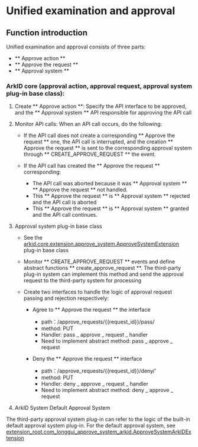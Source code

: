 # Unified examination and approval

## Function introduction

Unified examination and approval consists of three parts:

- ** Approve action **
- ** Approve the request **
- ** Approval system **

### ArkID core (approval action, approval request, approval system plug-in base class):

1. Create ** Approve action **: Specify the API interface to be approved, and the ** Approval system ** API responsible for approving the API call

2. Monitor API calls: When an API call occurs, do the following:

    * If the API call does not create a corresponding ** Approve the request ** one, the API call is interrupted, and the creation ** Approve the request ** is sent to the corresponding approval system through ** CREATE_APPROVE_REQUEST ** the event.
    * If the API call has created the ** Approve the request ** corresponding:

        - The API call was aborted because it was ** Approval system ** ** Approve the request ** not handled.
        - This ** Approve the request ** is ** Approval system ** rejected and the API call is aborted
        - This ** Approve the request ** is ** Approval system ** granted and the API call continues.

3. Approval system plug-in base class
   
    * See the [ arkid.core.extension.approve_system.ApproveSystemExtension ](../../%20插件开发/%20插件分类/审批系统/) plug-in base class
    * Monitor ** CREATE_APPROVE_REQUEST ** events and define abstract functions ** create_approve_request **. The third-party plug-in system can implement this method and send the approval request to the third-party system for processing
    * Create two interfaces to handle the logic of approval request passing and rejection respectively:
    
        - Agree to ** Approve the request ** the interface

            - path：/approve_requests/{{request_id}}/pass/
            - method: PUT
            - Handler: pass _ approve _ request _ handler
            - Need to implement abstract method: pass _ approve _ request

        - Deny the ** Approve the request ** interface

            - path：/approve_requests/{{request_id}}/deny/'
            - method: PUT
            - Handler: deny _ approve _ request _ handler
            - Need to implement abstract method: deny _ approve _ request

4. ArkID System Default Approval System

The third-party approval system plug-in can refer to the logic of the built-in default approval system plug-in. For the default approval system, see [ extension_root.com_longgui_approve_system_arkid.ApproveSystemArkIDExtension ](../../../%20%20系统插件/com_longgui_approve_system_arkid/)

